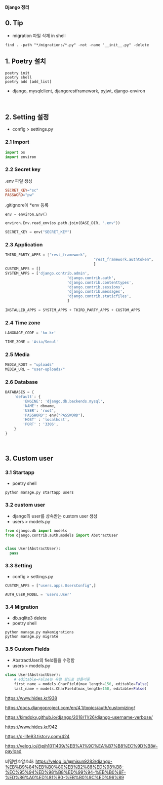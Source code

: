 **Django 정리**

## 0. Tip

- migration 파일 삭제 in shell

````
find . -path "*/migrations/*.py" -not -name "__init__.py" -delete
````



## 1. Poetry 설치

````
poetry init
poetry shell
poetry add [add_list]
````

- django, mysqlclient, djangorestframework, pyjwt, django-environ

<br>

## 2. Setting 설정

- config > settings.py

### 2.1 Import

````python
import os
import environ
````

### 2.2 Secret key

.env 파일 생성

````makefile
SECRET_KEY="sc"
PASSWORD="pw"
````

.gitignore에 *env 등록

````python
env = environ.Env()

environ.Env.read_env(os.path.join(BASE_DIR, ".env"))

SECRET_KEY = env("SECRET_KEY")
````

### 2.3 Application

````python
THIRD_PARTY_APPS = ["rest_framework",
										"rest_framework.authtoken",
										]
CUSTOM_APPS = []
SYSTEM_APPS = ['django.contrib.admin',
							'django.contrib.auth',
							'django.contrib.contenttypes',
							'django.contrib.sessions',
							'django.contrib.messages',
							'django.contrib.staticfiles',
							]
							
INSTALLED_APPS = SYSTEM_APPS + THIRD_PARTY_APPS + CUSTOM_APPS
````

### 2.4 Time zone

````python
LANGUAGE_CODE = 'ko-kr'

TIME_ZONE = 'Asia/Seoul'
````

### 2.5 Media

````python
MEDIA_ROOT = "uploads"
MEDIA_URL = "user-uploads/"
````

### 2.6 Database

````python
DATABASES = {
    'default': {
        'ENGINE': 'django.db.backends.mysql',
        'NAME': dbname,
        'USER': 'root',
        'PASSWORD': env("PASSWORD"),
        'HOST' : 'localhost',
        'PORT' : '3306',
    }
}
````

<br>

## 3. Custom user

### 3.1 Startapp

- poetry shell

````
python manage.py startapp users
````

### 3.2 custom user

- django의 user를 상속받는 custom user 생성
- users > models.py

````python
from django.db import models
from django.contrib.auth.models import AbstractUser


class User(AbstractUser):
  pass
````

### 3.3 Setting

- config > settings.py

````python
CUSTOM_APPS = ["users.apps.UsersConfig",]

AUTH_USER_MODEL = 'users.User'
````

### 3.4 Migration

- db.sqlite3 delete
- poetry shell

````
python manage.py makemigrations
python manage.py migrate
````

### 3.5 Custom Fields

- AbstractUser의 field들을 수정함
- users > models.py

````python
class User(AbstractUser):
	# editable=False는 유령 필드로 만들어줌
	first_name = models.CharField(max_length=150, editable=False)
	last_name = models.CharField(max_length=150, editable=False)
````







https://www.hides.kr/938

https://docs.djangoproject.com/en/4.1/topics/auth/customizing/

https://kimdoky.github.io/django/2018/11/26/django-username-verbose/

https://www.hides.kr/942

https://d-life93.tistory.com/424

https://velog.io/@pjh1011409/%EB%A1%9C%EA%B7%B8%EC%9D%B8#-payload



비밀번호암호화: https://velog.io/@misun9283/django-%EB%B9%84%EB%B0%80%EB%B2%88%ED%98%B8-%EC%95%94%ED%98%B8%ED%99%94-%EB%B0%8F-%ED%86%A0%ED%81%B0-%EB%B0%9C%ED%96%89